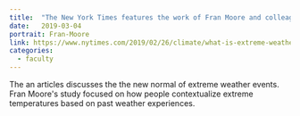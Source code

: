 ```yaml
---
title:  "The New York Times features the work of Fran Moore and colleagues."
date:   2019-03-04
portrait: Fran-Moore
link: https://www.nytimes.com/2019/02/26/climate/what-is-extreme-weather.html
categories:
  - faculty
---
```

The an articles discusses the the new normal of extreme weather events. Fran Moore's study focused on how people contextualize extreme temperatures based on past weather experiences.
